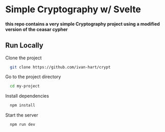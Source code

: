 

# Simple Cryptography w/ Svelte

#### this repo contains a very simple Cryptography project using a modified version of the ceasar cypher




## Run Locally

Clone the project

```bash
  git clone https://github.com/ivan-hart/crypt
```

Go to the project directory

```bash
  cd my-project
```

Install dependencies

```bash
  npm install
```

Start the server

```bash
  npm run dev
```

